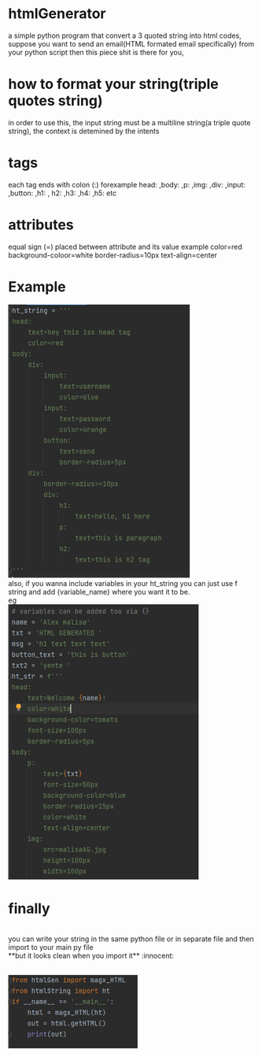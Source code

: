 # htmlGenerator
a simple python program that convert a  3 quoted string into html codes, suppose you want to send an email(HTML formated email specifically) from your python script
then this piece shit is there for you, 
# how to format your string(triple quotes string)
in order to use this, the input string must be a multiline string(a triple quote string), the context is detemined by the intents
# tags
each tag ends with colon (:)
forexample head: ,body: ,p: ,img: ,div: ,input: ,button: ,h1: , h2: ,h3: ,h4: ,h5: etc
# attributes
equal sign (=) placed between attribute and its value
example
color=red
background-coloor=white
border-radius=10px
text-align=center

# Example
![CHEESE!](screenshots/ht_string.PNG)<br />
also, if you wanna include variables in your ht_string you can just use f string and add {variable_name} where you want it to be.<br />
eg<br />
![CHEESE!](screenshots/ht_string_variables.PNG)<br />

# finally
<br />
you can write your string in the same python file or in separate file and then import to your main py file<br />
**but it looks clean when you import it** :innocent:<br /><br />

![CHEESE!](screenshots/main_pic.PNG)
